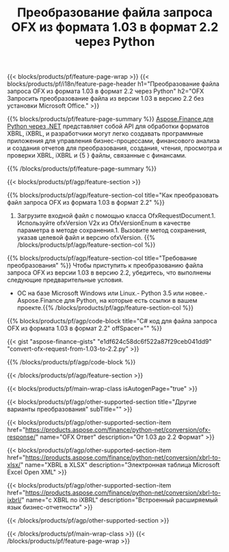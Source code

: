 ﻿---
title: Преобразование файла запроса OFX из формата 1.03 в формат 2.2 через Python
description: Пример кода для преобразования файла запроса OFX из версии 1.03 в версию 2.2 Python. Используйте пример кода API для пакетного преобразования запросов OFX в приложениях на основе Python. 
url: /ru/python-net/conversion/ofx-request/
family: finance
platformtag: python
feature: conversion
informat: OFX Request 1.03
outformat: OFX Request 2.2
otherformats: OFX Response
---
{{< blocks/products/pf/feature-page-wrap >}}
{{< blocks/products/pf/i18n/feature-page-header h1="Преобразование файла запроса OFX из формата 1.03 в формат 2.2 через Python" h2="OFX Запросить преобразование файла из версии 1.03 в версию 2.2 без установки Microsoft Office." >}}

{{% blocks/products/pf/feature-page-summary %}}
[Aspose.Finance для Python через .NET](https://products.aspose.com/finance/python-net/) представляет собой API для обработки форматов XBRL, iXBRL, и разработчики могут легко создавать программные приложения для управления бизнес-процессами, финансового анализа и создания отчетов для преобразования, создания, чтения, просмотра и проверки XBRL, iXBRL и {5 } файлы, связанные с финансами. 

{{% /blocks/products/pf/feature-page-summary %}}

{{< blocks/products/pf/agp/feature-section >}}

{{% blocks/products/pf/agp/feature-section-col title="Как преобразовать файл запроса OFX из формата 1.03 в формат 2.2" %}}
1. Загрузите входной файл с помощью класса OfxRequestDocument.1. Используйте ofxVersion V2x из OfxVersionEnum в качестве параметра в методе сохранения.1. Вызовите метод сохранения, указав целевой файл и версию ofxVersion.
{{% /blocks/products/pf/agp/feature-section-col %}}

{{% blocks/products/pf/agp/feature-section-col title="Требование преобразования" %}}
Чтобы приступить к преобразованию файла запроса OFX из версии 1.03 в версию 2.2, убедитесь, что выполнены следующие предварительные условия. 
- ОС на базе Microsoft Windows или Linux.- Python 3.5 или новее.- Aspose.Finance для Python, на которые есть ссылки в вашем проекте.{{% /blocks/products/pf/agp/feature-section-col %}}

{{% blocks/products/pf/agp/code-block title="C# код для файла запроса OFX из формата 1.03 в формат 2.2" offSpacer="" %}}

{{< gist "aspose-finance-gists" "e1df624c58dc6f522a87f29ceb041dd9" "convert-ofx-request-from-1.03-to-2.2.py" >}}

{{% /blocks/products/pf/agp/code-block %}}

{{< /blocks/products/pf/agp/feature-section >}}

{{< blocks/products/pf/main-wrap-class isAutogenPage="true" >}}

{{< blocks/products/pf/agp/other-supported-section title="Другие варианты преобразования" subTitle="" >}}

{{< blocks/products/pf/agp/other-supported-section-item href="https://products.aspose.com/finance/python-net/conversion/ofx-response/" name="OFX Ответ" description="От 1.03 до 2.2 Формат" >}}

{{< blocks/products/pf/agp/other-supported-section-item href="https://products.aspose.com/finance/python-net/conversion/xbrl-to-xlsx/" name="XBRL в XLSX" description="Электронная таблица Microsoft Excel Open XML" >}}

{{< blocks/products/pf/agp/other-supported-section-item href="https://products.aspose.com/finance/python-net/conversion/xbrl-to-ixbrl/" name="с XBRL по iXBRL" description="Встроенный расширяемый язык бизнес-отчетности" >}}

{{< /blocks/products/pf/agp/other-supported-section >}}

{{< /blocks/products/pf/main-wrap-class >}}
{{< /blocks/products/pf/feature-page-wrap >}}